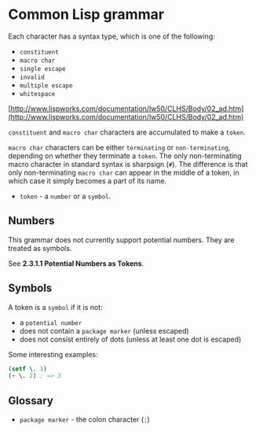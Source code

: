 # Common Lisp grammar

Each character has a syntax type, which is one of the following:
* `constituent`
* `macro char`
* `single escape`
* `invalid`
* `multiple escape`
* `whitespace`

[http://www.lispworks.com/documentation/lw50/CLHS/Body/02_ad.htm](http://www.lispworks.com/documentation/lw50/CLHS/Body/02_ad.htm)

`constituent` and `macro char` characters are accumulated to make a `token`.

`macro char` characters can be either `terminating` or `non-terminating`, depending on whether they terminate a `token`.
The only non-terminating macro character in standard syntax is sharpsign (`#`).
The difference is that only non-terminating `macro char` can appear in the middle of a token, in which case it simply becomes
a part of its name.

* `token` - a `number` or a `symbol`.

## Numbers
This grammar does not currently support potential numbers.
They are treated as symbols.

See **2.3.1.1 Potential Numbers as Tokens**.


## Symbols
A token is a `symbol` if it is not:
* a `potential number`
* does not contain a `package marker` (unless escaped)
* does not consist entirely of dots (unless at least one dot is escaped)

Some interesting examples:
```lisp
(setf \. 1)
(+ \. 2) ; => 3
```

## Glossary
* `package marker` - the colon character (`:`)
